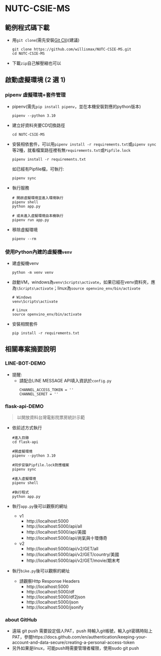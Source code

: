 # NUTC-CSIE-MS

## 範例程式碼下載
  - 用`git clone`(需先安裝[Git Cli](https://git-scm.com/))(建議)

    ```
    git clone https://github.com/willismax/NUTC-CSIE-MS.git
    cd NUTC-CSIE-MS
    ```
  - 下載`zip`自己解壓縮也可以
  
## 啟動虛擬環境 (2 選 1)

### pipenv 虛擬環境+套件管理
  - pipenv(需先`pip install pipenv`，並在本機安裝對應的python版本)
    ```
    pipenv --python 3.10
    ```
    
  - 建立好資料夾要CD切換路徑
    ```
    cd NUTC-CSIE-MS
    ```
  
  - 安裝相依套件，可以用`pipenv install -r requirements.txt`或`pipenv sync`等2種，就看檔案路徑裡有無`requirements.txt`或`Pipfile.lock`

    ```
    pipenv install -r requirements.txt
    ```
    如已經有Pipfile檔，可執行:
    ```
    pipenv sync
    ```

- 執行服務
    ```
    # 開啟虛擬環境並進入環境執行
    pipenv shell
    python app.py
    
    # 或未進入虛擬環境由本機執行
    pipenv run app.py
    ```
    
- 移除虛擬環境
    ```
    pipenv --rm
    ```
### 使用Python內建的虛擬機`venv`

- 建虛擬機venv
  ```
  python -m venv venv
  ```
- 啟動VM，windows為`venv\Scripts\activate`，如果已經在venv資料夾，應為`\Scripts\activate`；linux為`source openvino_env/bin/activate`
  ```
  # Windows
  venv\Scripts\activate
  
  # Linux
  source openvino_env/bin/activate
  ```
- 安裝相關套件
  ```
  pip install -r requirements.txt
  ```

## 相關專案摘要說明

### LINE-BOT-DEMO

- 提醒:
    - 請配合LINE MESSAGE API填入資訊於`config.py`
        ```
        CHANNEL_ACCESS_TOKEN = ''
        CHANNEL_SERET = ''
        ```

### flask-api-DEMO

> 以開放資料台灣電影院票房統計示範

- 依前述方式執行
    ```
    #進入目錄
    cd flask-api

    #開虛擬環境
    pipenv --python 3.10

    #同步安裝Pipfile.lock對應檔案
    pipenv sync 

    #進入虛擬環境
    pipenv shell 
    
    #執行程式
    python app.py 
    ```
- 執行`app.py`後可以觀察的網址
    - v1
        - http://localhost:5000
        - http://localhost:5000/api/all
        - http://localhost:5000/api/美國
        - http://localhost:5000/api/尚氣與十環傳奇
    - v2
        - http://localhost:5000/api/v2/GET/all
        - http://localhost:5000/api/v2/GET/country/美國
        - http://localhost:5000/api/v2/GET/movie/期末考

- 執行`bike.py`後可以觀察的網址
    - 請觀察Http Response Headers
        - http://localhost:5000
        - http://localhost:5000/df
        - http://localhost:5000/df2json
        - http://localhost:5000/json
        - http://localhost:5000/jsonify

### about GitHub
- 遠端 git push 需要設定個人PAT，push 時輸入git帳號，輸入git密碼時貼上PAT，參閱https://docs.github.com/en/authentication/keeping-your-account-and-data-secure/creating-a-personal-access-token
- 另外如果是linux，可能push時需要管理者權限，使用sudo git push
